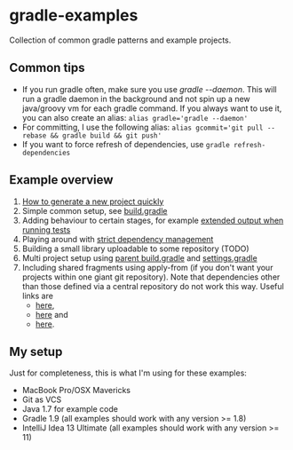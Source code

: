 # gradle-examples

Collection of common gradle patterns and example projects.

## Common tips
* If you run gradle often, make sure you use *gradle --daemon*. This will run a gradle daemon in the background and not spin up a new java/groovy vm for each gradle command. If you always want to use it, you can also create an alias: `alias gradle='gradle --daemon'`
*  For committing, I use the following alias: `alias gcommit='git pull --rebase && gradle build && git push'`
* If you want to force refresh of dependencies, use `gradle refresh-dependencies`
  
## Example overview
1. [How to generate a new project quickly](/generateNewProject/build.gradle)
2. Simple common setup, see [build.gradle](./build.gradle)
3. Adding behaviour to certain stages, for example [extended output when running tests](./extendedTestOutput/build.gradle)
4. Playing around with [strict dependency management](./dependencyManagement/build.gradle)
5. Building a small library uploadable to some repository (TODO)
6. Multi project setup using [parent build.gradle](multiModuleBuildUsingParentBuildFile/build.gradle) and [settings.gradle](multiModuleBuildUsingParentBuildFile/settings.gradle)
7. Including shared fragments using apply-from (if you don't want your projects within one giant git repository). Note that dependencies other than those defined via a central repository do not work this way.
    Useful links are
    * [here](http://www.gradle.org/docs/current/userguide/tutorial_this_and_that.html),
    * [here](https://stackoverflow.com/questions/18715137/extract-common-methods-from-gradle-build-script) and
    * [here](http://forums.gradle.org/gradle/topics/usage_of_apply_from_in_buildscript_scope).

## My setup
Just for completeness, this is what I'm using for these examples:
* MacBook Pro/OSX Mavericks
* Git as VCS
* Java 1.7 for example code
* Gradle 1.9 (all examples should work with any version >= 1.8)
* IntelliJ Idea 13 Ultimate (all examples should work with any version >= 11)
